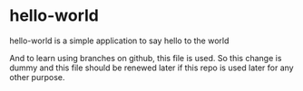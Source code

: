 # hello-world
hello-world is a simple application to say hello to the world

And to learn using branches on github, this file is used. So this change is dummy and this file should be renewed later if this repo is used later for any other purpose.
